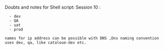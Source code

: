 Doubts and notes for Shell script:
Session 10 :
```issue: Single env : having multiple env for our project
  - dev
  - QA
  - uat
  - prod
```

`names for ip address can be possible with DNS ,Dns naming convention uses dev, qa, like cataloue-dev etc.`
